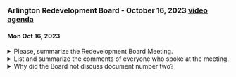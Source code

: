 ### Arlington Redevelopment Board - October 16, 2023  [video](https://www.youtube.com/watch?v=Yv7u62Pl6Qs) [agenda](https://arlington.novusagenda.com/agendapublic/MeetingView.aspx?MeetingID=1938&MinutesMeetingID=-1&doctype=Agenda)
#### Mon Oct 16, 2023

<details><summary>Please, summarize the Redevelopment Board Meeting.</summary>

> The Redevelopment Board Meeting on October 16th was chaired by Ken Lau in the absence of Rachel. Other board members present were Steve Revellat, Eugene Benson, Claire Richter from the planning board, and Marissa Lau. The first agenda item was a public hearing on a zoning bylaw amendment, the MBTA Communities Act. Winnell Evans, a resident, spoke about her initial misunderstanding in submitting an article instead of an amendment, and her plans to submit an amendment to further pursue the boundary of the neighborhood multifamily districts. The board decided to recommend no action on this article. The second agenda item was postponed to November 6th due to only three board members being present. During the open forum, a resident raised concerns about the conditions of the hotel project and the presence of junk cars on the site. The board suggested contacting the building department about the junk cars. The meeting concluded with a reminder about the upcoming town meeting.
</details><details><summary>List and summarize the comments of everyone who spoke at the meeting.</summary>

> 1. Ken Lau: As the acting chair, Ken introduced the board members and outlined the agenda for the meeting. He also clarified that the board could not vote on Jim's request due to only three members being present and suggested rescheduling.

2. Steve Revellat: Steve participated in the board discussions and voted on the motions presented. He also asked about the current state of affairs with a recreational dispensary, Calix.

3. Eugene Benson: Eugene participated in the board discussions and voted on the motions presented. He also clarified that the board was not there to give a pro or con about Ms. Evans' proposed amendment.

4. Winnell Evans: Winnell apologized for her mistake in submitting an article instead of an amendment and expressed her gratitude to the board for listening to the concerns of the public. She also mentioned her plans to submit an amendment to further pursue the boundary of the neighborhood multifamily districts.

5. Grant Cook: Grant expressed his disagreement with the proposed 250 feet boundary, arguing that it should be extended to 450 feet. He also urged the board to stick with the current plan.

6. Steve Moore: Steve argued in favor of the 250 feet boundary, stating that it was a good compromise. He also asked about the impact of this change on the current capacity of the project.

7. Ann: Ann expressed her concerns about the conditions of the original permit for the hotel project, specifically the cutting down of three trees and the presence of junk cars on the site. 

8. Jim: Jim was present for the discussion about his request to extend the hotel project, but did not speak due to the board's inability to vote on his request. 

9. Marissa Lau: Marissa did not speak during the meeting. 

10. Claire Richter: Claire did not speak during the meeting.
</details><details><summary>Why did the Board not discuss document number two?</summary>

> The Board did not discuss document number two because there were only three members present at the meeting, which was not enough to vote on the matter. They decided to reschedule the discussion for a later date when more members could be present.
</details>